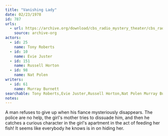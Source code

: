 ```yaml
---
title: "Vanishing Lady"
date: 02/23/1978
id: 787
urls: 
  - url: https://archive.org/download/cbs_radio_mystery_theater/cbs_radio_mystery_theater-0751-0800.zip/cbs_radio_mystery_theater-0751-0800%2Fcbsrmt_0787_the_vanishing_lady.mp3
    source: archive-org
actors:  
  - id: 25
    name: Tony Roberts  
  - id: 10
    name: Evie Juster  
  - id: 151
    name: Russell Horton  
  - id: 98
    name: Nat Polen
writers:  
  - id: 61
    name: Murray Burnett
searchable: Tony Roberts,Evie Juster,Russell Horton,Nat Polen Murray Burnett
notes:  
---
```

A man refuses to give up when his fiance mysteriously disappears. The police are no help, the girl's mother tries to dissuade him, and then he catches a curious character in the girl's apartment in the act of feeding her fish! It seems like everybody he knows is in on hiding her.